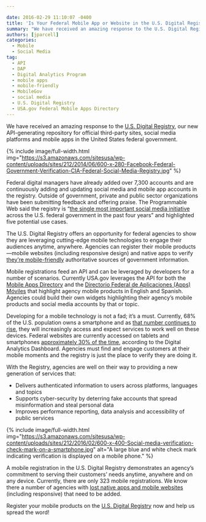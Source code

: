 ```yaml
---

date: 2016-02-29 11:10:07 -0400
title: 'Is Your Federal Mobile App or Website in the U.S. Digital Registry?'
summary: "We have received an amazing response to the U.S. Digital Registry, our new API-generating repository for official third-party sites, social media platforms and mobile apps in the United States federal government."
authors: [jparcell]
categories:
  - Mobile
  - Social Media
tag:
  - API
  - DAP
  - Digital Analytics Program
  - mobile apps
  - mobile-friendly
  - MobileGov
  - social media
  - U.S. Digital Registry
  - USA.gov Federal Mobile Apps Directory
---
```


We have received an amazing response to the [U.S. Digital Registry](https://www.WHATEVER/services/u-s-digital-registry/), our new API-generating repository for official third-party sites, social media platforms and mobile apps in the United States federal government.


{% include image/full-width.html img="https://s3.amazonaws.com/sitesusa/wp-content/uploads/sites/212/2014/06/600-x-280-Facebook-Federal-Government-Verification-CIA-Federal-Social-Media-Registry.jpg" %}

Federal digital managers have already added over 7,300 accounts and are continuously adding and updating social media and mobile app accounts in the registry. Outside of government, private and public sector organizations have been submitting feedback and offering praise. The Programmable Web said the registry is &#8220;[the single most important social media initiative](http://www.programmableweb.com/news/how-devs-benefit-new-u.s.-government-wide-digital-registry-api/how-to/2016/02/01?utm_content=bufferd570a&utm_medium=social&utm_source=twitter.com&utm_campaign=buffer) across the U.S. federal government in the past four years” and highlighted five potential use cases.

The U.S. Digital Registry offers an opportunity for federal agencies to show they are leveraging cutting-edge mobile technologies to engage their audiences anytime, anywhere. Agencies can register their mobile products—mobile websites (including responsive design) and native apps to verify [they’re mobile-friendly](https://www.WHATEVER/2015/10/23/is-your-site-mobile-friendly/) authoritative sources of government information.

Mobile registrations feed an API and can be leveraged by developers for a number of scenarios. Currently USA.gov leverages the API for both the [Mobile Apps Directory](https://www.usa.gov/mobile-apps) and the [Directorio Federal de Aplicaciones (Apps) Móviles](https://gobierno.usa.gov/apps-moviles) that highlight agency mobile products in English and Spanish. Agencies could build their own widgets highlighting their agency’s  mobile products and social media accounts by that or topic.

Developing for a mobile technology is not a fad; it’s  a must. Currently, 68% of the U.S. population owns a smartphone and as [that number continues to rise](https://www.WHATEVER/2015/11/17/trends-on-tuesday-smartphone-and-tablet-adoption-grows-while-other-digital-devices-slump/), they will increasingly access and expect services to work well on these devices. Federal websites are currently accessed on tablets and smartphones [approximately 30% of the time](https://www.WHATEVER/2015/10/21/gov-analytics-breakdown-2-mobile-is-bigger-than-ever/), according to the Digital Analytics Dashboard. Agencies must find and engage customers at their mobile moments and the registry is just the place to verify they are doing it.

With the Registry, agencies are well on their way to providing a new generation of services that:

  * Delivers authenticated information to users across platforms, languages and topics
  * Supports cyber-security by deterring fake accounts that spread misinformation and steal personal data
  * Improves performance reporting, data analysis and accessibility of public services


{% include image/full-width.html img="https://s3.amazonaws.com/sitesusa/wp-content/uploads/sites/212/2016/02/600-x-400-Social-media-verification-check-mark-on-a-smartphone.jpg" alt="A large blue and white check mark indicating verification is displayed on a mobile phone." %}

A mobile registration in the U.S. Digital Registry demonstrates an agency’s  commitment to serving their customers’ needs anytime, anywhere and on any device. Currently, there are only 323 mobile registrations. We know there a number of agencies with [lost native apps and mobile websites](https://www.WHATEVER/2015/09/10/day-100-the-great-federal-mobile-product-hunt/) (including responsive) that need to be added.

Register your mobile products on the [U.S. Digital Registry](https://www.WHATEVER/services/u-s-digital-registry/) now and help us spread the word!
